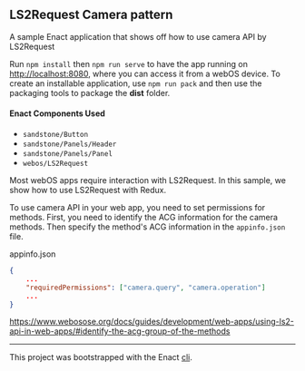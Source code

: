 ## LS2Request Camera pattern

A sample Enact application that shows off how to use camera API by LS2Request

Run `npm install` then `npm run serve` to have the app running on [http://localhost:8080](http://localhost:8080), where you can access it from a webOS device. To create an installable application, use `npm run pack` and then use the packaging tools to package the **dist** folder.

#### Enact Components Used
- `sandstone/Button`
- `sandstone/Panels/Header`
- `sandstone/Panels/Panel`
- `webos/LS2Request`

Most webOS apps require interaction with LS2Request. In this sample, we show how to use LS2Request with Redux.

To use camera API in your web app, you need to set permissions for methods.
First, you need to identify the ACG information for the camera methods.
Then specify the method's ACG information in the `appinfo.json` file.

appinfo.json
```json
{
    ...
    "requiredPermissions": ["camera.query", "camera.operation"]
    ...
}
```

https://www.webosose.org/docs/guides/development/web-apps/using-ls2-api-in-web-apps/#identify-the-acg-group-of-the-methods

---

This project was bootstrapped with the Enact [cli](https://github.com/enactjs/cli).
